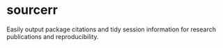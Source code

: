 # sourcerr
Easily output package citations and tidy session information for research publications and reproducibility.
